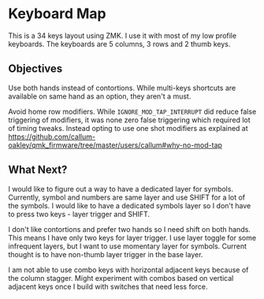 # Keyboard Map

This is a 34 keys layout using ZMK. I use it with most of my low
profile keyboards. The keyboards are 5 columns, 3 rows and 2
thumb keys.

## Objectives

 Use both hands instead of contortions. While multi-keys shortcuts are available on same hand as an option, they aren't a must.

 Avoid home row modifiers. While `IGNORE_MOD_TAP_INTERRUPT` did
 reduce false triggering of modifiers, it was none zero false
 triggering which required lot of timing tweaks. Instead opting
 to use one shot modifiers as explained at https://github.com/callum-oakley/qmk_firmware/tree/master/users/callum#why-no-mod-tap

## What Next?

I would like to figure out a way to have a dedicated layer for
symbols. Currently, symbol and numbers are same layer and use
SHIFT for a lot of the symbols. I would like to have a dedicated
symbols layer so I don't have to press two keys - layer trigger
and SHIFT.

I don't like contortions and prefer two hands so I need shift on
both hands. This means I have only two keys for layer trigger. I
use layer toggle for some infrequent layers, but I want to use
momentary layer for symbols. Current thought is to have non-thumb
layer trigger in the base layer.

I am not able to use combo keys with horizontal adjacent keys
because of the column stagger. Might experiment with combos based
on vertical adjacent keys once I build with switches that need
less force.